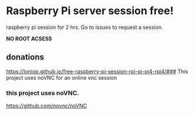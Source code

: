# Raspberry Pi server session free!

raspberry pi session for 2 hrs. Go to issues to request a session.

**NO ROOT ACSESS**

## donations

https://loniop.github.io/free-raspberry-pi-session-rpi-pi-pi4-rpi4/### This project uses noVNC for an online vnc session

### this project uses noVNC.

https://github.com/novnc/noVNC
